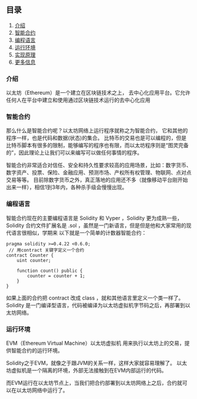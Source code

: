 ## 目录
1. [介绍](#介绍)
2. [智能合约](#智能合约)
3. [编程语言](#编程语言)
4. [运行环境](#运行环境)
5. [实现原理](#实现原理)
6. [更多信息](#更多信息)

### 介绍
以太坊（Ethereum）是一个建立在区块链技术之上， 去中心化应用平台。它允许任何人在平台中建立和使用通过区块链技术运行的去中心化应用

### 智能合约
那么什么是智能合约呢？以太坊网络上运行程序就称之为智能合约， 它和其他的程序一样，也是代码和数据(状态)的集合。
比特币的交易也是可以编程的，但是比特币脚本有很多的限制，能够编写的程序也有限，而以太坊程序则是“图灵完备的”，因此理论上让我们可以来编写可以做任何事情的程序。

智能合约非常适合对信任、安全和持久性要求较高的应用场景，比如：数字货币、数字资产、投票、保险、金融应用、预测市场、产权所有权管理、物联网、点对点交易等等。
目前除数字货币之外，真正落地的应用还不多（就像移动平台刚开始出来一样），相信1到3年内，各种杀手级会慢慢出现。

### 编程语言
智能合约现在的主要编程语言是 Solidity 和 Vyper ，Solidity 更为成熟一些，Solidity 合约文件扩展名是 .sol ，虽然是一门新语言，但是但是他和大家常用的现代语言很相似，学期来 以下就是一个简单的计数器智能合约：
```
pragma solidity >=0.4.22 <0.6.0;
 // 用contract 关键字定义一个合约
contract Counter { 
    uint counter;

    function count() public {
        counter = counter + 1;
    }
}
```
如果上面的合约把 contract 改成 class ，就和其他语言里定义一个类一样了。 Solidity 是一门编译型语言，代码被编译为以太坊虚拟机字节码之后，再部署到以太坊网络。

### 运行环境
EVM（Ethereum Virtual Machine）以太坊虚拟机 用来执行以太坊上的交易，提供智能合约的运行环境。

Solidity之于EVM，就像之于跟JVM的关系一样，这样大家就容易理解了。
以太坊虚拟机是一个隔离的环境，外部无法接触到在EVM内部运行的代码。

而EVM运行在以太坊节点上，当我们把合约部署到以太坊网络上之后，合约就可以在以太坊网络中运行了。
